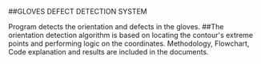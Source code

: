 ##GLOVES DEFECT DETECTION SYSTEM

Program detects the orientation and defects in the gloves. 
##The orientation detection algorithm is based on locating the contour's extreme points and performing logic on the coordinates.
Methodology, Flowchart, Code explanation and results are included in the documents.
